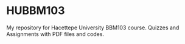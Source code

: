 # HUBBM103
My repository for Hacettepe University BBM103 course. Quizzes and Assignments with PDF files and codes.
